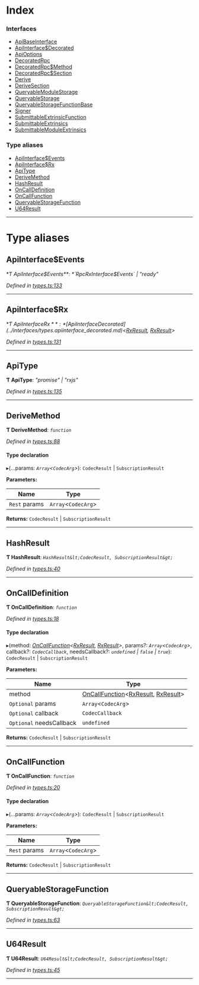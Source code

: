 

# Index

### Interfaces

* [ApiBaseInterface](../interfaces/_types_.apibaseinterface.md)
* [ApiInterface$Decorated](../interfaces/_types_.apiinterface_decorated.md)
* [ApiOptions](../interfaces/_types_.apioptions.md)
* [DecoratedRpc](../interfaces/_types_.decoratedrpc.md)
* [DecoratedRpc$Method](../interfaces/_types_.decoratedrpc_method.md)
* [DecoratedRpc$Section](../interfaces/_types_.decoratedrpc_section.md)
* [Derive](../interfaces/_types_.derive.md)
* [DeriveSection](../interfaces/_types_.derivesection.md)
* [QueryableModuleStorage](../interfaces/_types_.queryablemodulestorage.md)
* [QueryableStorage](../interfaces/_types_.queryablestorage.md)
* [QueryableStorageFunctionBase](../interfaces/_types_.queryablestoragefunctionbase.md)
* [Signer](../interfaces/_types_.signer.md)
* [SubmittableExtrinsicFunction](../interfaces/_types_.submittableextrinsicfunction.md)
* [SubmittableExtrinsics](../interfaces/_types_.submittableextrinsics.md)
* [SubmittableModuleExtrinsics](../interfaces/_types_.submittablemoduleextrinsics.md)

### Type aliases

* [ApiInterface$Events](_types_.md#apiinterface_events)
* [ApiInterface$Rx](_types_.md#apiinterface_rx)
* [ApiType](_types_.md#apitype)
* [DeriveMethod](_types_.md#derivemethod)
* [HashResult](_types_.md#hashresult)
* [OnCallDefinition](_types_.md#oncalldefinition)
* [OnCallFunction](_types_.md#oncallfunction)
* [QueryableStorageFunction](_types_.md#queryablestoragefunction)
* [U64Result](_types_.md#u64result)

---

# Type aliases

<a id="apiinterface_events"></a>

##  ApiInterface$Events

**Ƭ ApiInterface$Events**: *`RpcRxInterface$Events` | "ready"*

*Defined in [types.ts:133](https://github.com/polkadot-js/api/blob/b960580/packages/api/src/types.ts#L133)*

___
<a id="apiinterface_rx"></a>

##  ApiInterface$Rx

**Ƭ ApiInterface$Rx**: *[ApiInterface$Decorated](../interfaces/_types_.apiinterface_decorated.md)<[RxResult](_rx_types_.md#rxresult), [RxResult](_rx_types_.md#rxresult)>*

*Defined in [types.ts:131](https://github.com/polkadot-js/api/blob/b960580/packages/api/src/types.ts#L131)*

___
<a id="apitype"></a>

##  ApiType

**Ƭ ApiType**: *"promise" | "rxjs"*

*Defined in [types.ts:135](https://github.com/polkadot-js/api/blob/b960580/packages/api/src/types.ts#L135)*

___
<a id="derivemethod"></a>

##  DeriveMethod

**Ƭ DeriveMethod**: *`function`*

*Defined in [types.ts:88](https://github.com/polkadot-js/api/blob/b960580/packages/api/src/types.ts#L88)*

#### Type declaration
▸(...params: *`Array`<`CodecArg`>*): `CodecResult` | `SubscriptionResult`

**Parameters:**

| Name | Type |
| ------ | ------ |
| `Rest` params | `Array`<`CodecArg`> |

**Returns:** `CodecResult` | `SubscriptionResult`

___
<a id="hashresult"></a>

##  HashResult

**Ƭ HashResult**: *`HashResult&lt;CodecResult, SubscriptionResult&gt;`*

*Defined in [types.ts:40](https://github.com/polkadot-js/api/blob/b960580/packages/api/src/types.ts#L40)*

___
<a id="oncalldefinition"></a>

##  OnCallDefinition

**Ƭ OnCallDefinition**: *`function`*

*Defined in [types.ts:18](https://github.com/polkadot-js/api/blob/b960580/packages/api/src/types.ts#L18)*

#### Type declaration
▸(method: *[OnCallFunction](_types_.md#oncallfunction)<[RxResult](_rx_types_.md#rxresult), [RxResult](_rx_types_.md#rxresult)>*, params?: *`Array`<`CodecArg`>*, callback?: *`CodecCallback`*, needsCallback?: *`undefined` | `false` | `true`*): `CodecResult` | `SubscriptionResult`

**Parameters:**

| Name | Type |
| ------ | ------ |
| method | [OnCallFunction](_types_.md#oncallfunction)<[RxResult](_rx_types_.md#rxresult), [RxResult](_rx_types_.md#rxresult)> |
| `Optional` params | `Array`<`CodecArg`> |
| `Optional` callback | `CodecCallback` |
| `Optional` needsCallback | `undefined` | `false` | `true` |

**Returns:** `CodecResult` | `SubscriptionResult`

___
<a id="oncallfunction"></a>

##  OnCallFunction

**Ƭ OnCallFunction**: *`function`*

*Defined in [types.ts:20](https://github.com/polkadot-js/api/blob/b960580/packages/api/src/types.ts#L20)*

#### Type declaration
▸(...params: *`Array`<`CodecArg`>*): `CodecResult` | `SubscriptionResult`

**Parameters:**

| Name | Type |
| ------ | ------ |
| `Rest` params | `Array`<`CodecArg`> |

**Returns:** `CodecResult` | `SubscriptionResult`

___
<a id="queryablestoragefunction"></a>

##  QueryableStorageFunction

**Ƭ QueryableStorageFunction**: *`QueryableStorageFunction&lt;CodecResult, SubscriptionResult&gt;`*

*Defined in [types.ts:63](https://github.com/polkadot-js/api/blob/b960580/packages/api/src/types.ts#L63)*

___
<a id="u64result"></a>

##  U64Result

**Ƭ U64Result**: *`U64Result&lt;CodecResult, SubscriptionResult&gt;`*

*Defined in [types.ts:45](https://github.com/polkadot-js/api/blob/b960580/packages/api/src/types.ts#L45)*

___

